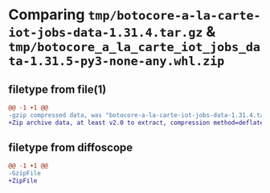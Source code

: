 # Comparing `tmp/botocore-a-la-carte-iot-jobs-data-1.31.4.tar.gz` & `tmp/botocore_a_la_carte_iot_jobs_data-1.31.5-py3-none-any.whl.zip`

## filetype from file(1)

```diff
@@ -1 +1 @@
-gzip compressed data, was "botocore-a-la-carte-iot-jobs-data-1.31.4.tar", last modified: Tue Jul 18 01:55:11 2023, max compression
+Zip archive data, at least v2.0 to extract, compression method=deflate
```

## filetype from diffoscope

```diff
@@ -1 +1 @@
-GzipFile
+ZipFile
```

